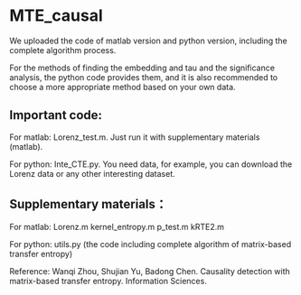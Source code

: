 # MTE_causal

We uploaded the code of matlab version and python version, including the complete algorithm process.

For the methods of finding the embedding and tau and the significance analysis, the python code provides them, and it is also recommended to choose a more appropriate method based on your own data.

## Important code:
For matlab: Lorenz_test.m.  Just run it with supplementary materials (matlab).

For python: Inte_CTE.py.  You need data, for example, you can download the Lorenz data or any other interesting dataset.

## Supplementary materials：

For matlab: Lorenz.m kernel_entropy.m p_test.m kRTE2.m

For python: utils.py (the code including complete algorithm of matrix-based transfer entropy)  







Reference: Wanqi Zhou, Shujian Yu, Badong Chen. Causality detection with matrix-based transfer entropy. Information Sciences.
